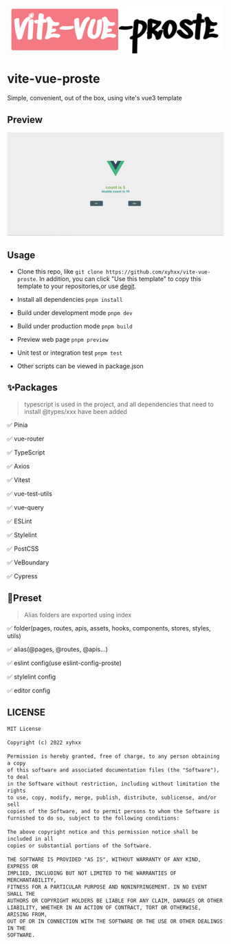 <img src="https://raw.githubusercontent.com/xyhxx/program_preview/master/logo/vite-vue-proste.png" />

# vite-vue-proste

Simple, convenient, out of the box, using vite's vue3 template

## Preview

<img src="https://raw.githubusercontent.com/xyhxx/program_preview/master/vite-vue-proste/preview.png" />

## Usage

- Clone this repo, like
  `git clone https://github.com/xyhxx/vite-vue-proste`. In addition, you
  can click "Use this template" to copy this template to your repositories,or
  use <a href="https://github.com/Rich-Harris/degit">degit</a>.

- Install all dependencies `pnpm install`

- Build under development mode `pnpm dev`

- Build under production mode `pnpm build`

- Preview web page `pnpm preview`

- Unit test or integration test `pnpm test`

- Other scripts can be viewed in package.json

## ✨Packages

> typescript is used in the project, and all dependencies that need to install
> @types/xxx have been added

✅ Pinia

✅ vue-router

✅ TypeScript

✅ Axios

✅ Vitest

✅ vue-test-utils

✅ vue-query

✅ ESLint

✅ Stylelint

✅ PostCSS

✅ VeBoundary

✅ Cypress

## 🎊Preset

> Alias folders are exported using index

✅ folder(pages, routes, apis, assets, hooks, components, stores, styles, utils)

✅ alias(@pages, @routes, @apis...)

✅ eslint config(use eslint-config-proste)

✅ stylelint config

✅ editor config

## LICENSE

```
MIT License

Copyright (c) 2022 xyhxx

Permission is hereby granted, free of charge, to any person obtaining a copy
of this software and associated documentation files (the "Software"), to deal
in the Software without restriction, including without limitation the rights
to use, copy, modify, merge, publish, distribute, sublicense, and/or sell
copies of the Software, and to permit persons to whom the Software is
furnished to do so, subject to the following conditions:

The above copyright notice and this permission notice shall be included in all
copies or substantial portions of the Software.

THE SOFTWARE IS PROVIDED "AS IS", WITHOUT WARRANTY OF ANY KIND, EXPRESS OR
IMPLIED, INCLUDING BUT NOT LIMITED TO THE WARRANTIES OF MERCHANTABILITY,
FITNESS FOR A PARTICULAR PURPOSE AND NONINFRINGEMENT. IN NO EVENT SHALL THE
AUTHORS OR COPYRIGHT HOLDERS BE LIABLE FOR ANY CLAIM, DAMAGES OR OTHER
LIABILITY, WHETHER IN AN ACTION OF CONTRACT, TORT OR OTHERWISE, ARISING FROM,
OUT OF OR IN CONNECTION WITH THE SOFTWARE OR THE USE OR OTHER DEALINGS IN THE
SOFTWARE.


```
